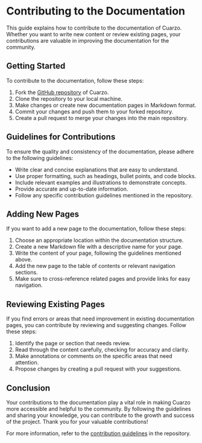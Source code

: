 # Contributing to the Documentation

This guide explains how to contribute to the documentation of Cuarzo. Whether you want to write new content or review existing pages, your contributions are valuable in improving the documentation for the community.

## Getting Started

To contribute to the documentation, follow these steps:

1. Fork the [GitHub repository](https://github.com/gabriedev/cuarzo-docs) of Cuarzo.
2. Clone the repository to your local machine.
3. Make changes or create new documentation pages in Markdown format.
4. Commit your changes and push them to your forked repository.
5. Create a pull request to merge your changes into the main repository.

## Guidelines for Contributions

To ensure the quality and consistency of the documentation, please adhere to the following guidelines:

- Write clear and concise explanations that are easy to understand.
- Use proper formatting, such as headings, bullet points, and code blocks.
- Include relevant examples and illustrations to demonstrate concepts.
- Provide accurate and up-to-date information.
- Follow any specific contribution guidelines mentioned in the repository.

## Adding New Pages

If you want to add a new page to the documentation, follow these steps:

1. Choose an appropriate location within the documentation structure.
2. Create a new Markdown file with a descriptive name for your page.
3. Write the content of your page, following the guidelines mentioned above.
4. Add the new page to the table of contents or relevant navigation sections.
5. Make sure to cross-reference related pages and provide links for easy navigation.

## Reviewing Existing Pages

If you find errors or areas that need improvement in existing documentation pages, you can contribute by reviewing and suggesting changes. Follow these steps:

1. Identify the page or section that needs review.
2. Read through the content carefully, checking for accuracy and clarity.
3. Make annotations or comments on the specific areas that need attention.
4. Propose changes by creating a pull request with your suggestions.

## Conclusion

Your contributions to the documentation play a vital role in making Cuarzo more accessible and helpful to the community. By following the guidelines and sharing your knowledge, you can contribute to the growth and success of the project. Thank you for your valuable contributions!

For more information, refer to the [contribution guidelines](content_guidelines.md.md) in the repository.
